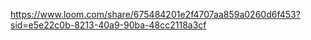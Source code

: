 https://www.loom.com/share/675484201e2f4707aa859a0260d6f453?sid=e5e22c0b-8213-40a9-90ba-48cc2118a3cf
